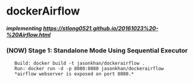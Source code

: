 # dockerAirflow
##### *implementing https://stlong0521.github.io/20161023%20-%20Airflow.html*
### (NOW) Stage 1: Standalone Mode Using Sequential Executor
       Build: docker build -t jasonkhan/dockerairflow .
       Run: docker run -d -p 8080:8080 jasonkhan/dockerairflow
       *airflow webserver is exposed on port 8080.*
